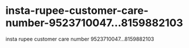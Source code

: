 # insta-rupee-customer-care-number-9523710047...8159882103
insta rupee customer care number 9523710047...8159882103
